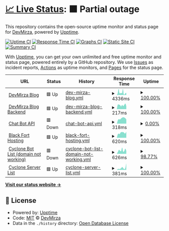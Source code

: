 # [📈 Live Status](https://Zaid-maker.github.io/status-page-advanced): <!--live status--> **🟧 Partial outage**

This repository contains the open-source uptime monitor and status page for [DevMirza](https://www.devmirza.ml), powered by [Upptime](https://github.com/upptime/upptime).

[![Uptime CI](https://github.com/Zaid-maker/status-page-advanced/workflows/Uptime%20CI/badge.svg)](https://github.com/Zaid-maker/status-page-advanced/actions?query=workflow%3A%22Uptime+CI%22)
[![Response Time CI](https://github.com/Zaid-maker/status-page-advanced/workflows/Response%20Time%20CI/badge.svg)](https://github.com/Zaid-maker/status-page-advanced/actions?query=workflow%3A%22Response+Time+CI%22)
[![Graphs CI](https://github.com/Zaid-maker/status-page-advanced/workflows/Graphs%20CI/badge.svg)](https://github.com/Zaid-maker/status-page-advanced/actions?query=workflow%3A%22Graphs+CI%22)
[![Static Site CI](https://github.com/Zaid-maker/status-page-advanced/workflows/Static%20Site%20CI/badge.svg)](https://github.com/Zaid-maker/status-page-advanced/actions?query=workflow%3A%22Static+Site+CI%22)
[![Summary CI](https://github.com/Zaid-maker/status-page-advanced/workflows/Summary%20CI/badge.svg)](https://github.com/Zaid-maker/status-page-advanced/actions?query=workflow%3A%22Summary+CI%22)

With [Upptime](https://upptime.js.org), you can get your own unlimited and free uptime monitor and status page, powered entirely by a GitHub repository. We use [Issues](https://github.com/Zaid-maker/status-page-advanced/issues) as incident reports, [Actions](https://github.com/Zaid-maker/status-page-advanced/actions) as uptime monitors, and [Pages](https://Zaid-maker.github.io/status-page-advanced) for the status page.

<!--start: status pages-->
<!-- This summary is generated by Upptime (https://github.com/upptime/upptime) -->
<!-- Do not edit this manually, your changes will be overwritten -->
<!-- prettier-ignore -->
| URL | Status | History | Response Time | Uptime |
| --- | ------ | ------- | ------------- | ------ |
| <img alt="" src="https://icons.duckduckgo.com/ip3/blog.cyclonebotlist.ml.ico" height="13"> [DevMirza Blog](https://blog.cyclonebotlist.ml) | 🟩 Up | [dev-mirza-blog.yml](https://github.com/Zaid-maker/status-page-advanced/commits/HEAD/history/dev-mirza-blog.yml) | <details><summary><img alt="Response time graph" src="./graphs/dev-mirza-blog/response-time-week.png" height="20"> 4336ms</summary><br><a href="https://status-page.cyclonebotlist.ml/history/dev-mirza-blog"><img alt="Response time 4052" src="https://img.shields.io/endpoint?url=https%3A%2F%2Fraw.githubusercontent.com%2FZaid-maker%2Fstatus-page-advanced%2FHEAD%2Fapi%2Fdev-mirza-blog%2Fresponse-time.json"></a><br><a href="https://status-page.cyclonebotlist.ml/history/dev-mirza-blog"><img alt="24-hour response time 3642" src="https://img.shields.io/endpoint?url=https%3A%2F%2Fraw.githubusercontent.com%2FZaid-maker%2Fstatus-page-advanced%2FHEAD%2Fapi%2Fdev-mirza-blog%2Fresponse-time-day.json"></a><br><a href="https://status-page.cyclonebotlist.ml/history/dev-mirza-blog"><img alt="7-day response time 4336" src="https://img.shields.io/endpoint?url=https%3A%2F%2Fraw.githubusercontent.com%2FZaid-maker%2Fstatus-page-advanced%2FHEAD%2Fapi%2Fdev-mirza-blog%2Fresponse-time-week.json"></a><br><a href="https://status-page.cyclonebotlist.ml/history/dev-mirza-blog"><img alt="30-day response time 3849" src="https://img.shields.io/endpoint?url=https%3A%2F%2Fraw.githubusercontent.com%2FZaid-maker%2Fstatus-page-advanced%2FHEAD%2Fapi%2Fdev-mirza-blog%2Fresponse-time-month.json"></a><br><a href="https://status-page.cyclonebotlist.ml/history/dev-mirza-blog"><img alt="1-year response time 4052" src="https://img.shields.io/endpoint?url=https%3A%2F%2Fraw.githubusercontent.com%2FZaid-maker%2Fstatus-page-advanced%2FHEAD%2Fapi%2Fdev-mirza-blog%2Fresponse-time-year.json"></a></details> | <details><summary><a href="https://status-page.cyclonebotlist.ml/history/dev-mirza-blog">100.00%</a></summary><a href="https://status-page.cyclonebotlist.ml/history/dev-mirza-blog"><img alt="All-time uptime 84.20%" src="https://img.shields.io/endpoint?url=https%3A%2F%2Fraw.githubusercontent.com%2FZaid-maker%2Fstatus-page-advanced%2FHEAD%2Fapi%2Fdev-mirza-blog%2Fuptime.json"></a><br><a href="https://status-page.cyclonebotlist.ml/history/dev-mirza-blog"><img alt="24-hour uptime 100.00%" src="https://img.shields.io/endpoint?url=https%3A%2F%2Fraw.githubusercontent.com%2FZaid-maker%2Fstatus-page-advanced%2FHEAD%2Fapi%2Fdev-mirza-blog%2Fuptime-day.json"></a><br><a href="https://status-page.cyclonebotlist.ml/history/dev-mirza-blog"><img alt="7-day uptime 100.00%" src="https://img.shields.io/endpoint?url=https%3A%2F%2Fraw.githubusercontent.com%2FZaid-maker%2Fstatus-page-advanced%2FHEAD%2Fapi%2Fdev-mirza-blog%2Fuptime-week.json"></a><br><a href="https://status-page.cyclonebotlist.ml/history/dev-mirza-blog"><img alt="30-day uptime 56.12%" src="https://img.shields.io/endpoint?url=https%3A%2F%2Fraw.githubusercontent.com%2FZaid-maker%2Fstatus-page-advanced%2FHEAD%2Fapi%2Fdev-mirza-blog%2Fuptime-month.json"></a><br><a href="https://status-page.cyclonebotlist.ml/history/dev-mirza-blog"><img alt="1-year uptime 84.20%" src="https://img.shields.io/endpoint?url=https%3A%2F%2Fraw.githubusercontent.com%2FZaid-maker%2Fstatus-page-advanced%2FHEAD%2Fapi%2Fdev-mirza-blog%2Fuptime-year.json"></a></details>
| <img alt="" src="https://icons.duckduckgo.com/ip3/devmirza-blog-backend-production.up.railway.app.ico" height="13"> [DevMirza Blog Backend](https://devmirza-blog-backend-production.up.railway.app) | 🟩 Up | [dev-mirza-blog-backend.yml](https://github.com/Zaid-maker/status-page-advanced/commits/HEAD/history/dev-mirza-blog-backend.yml) | <details><summary><img alt="Response time graph" src="./graphs/dev-mirza-blog-backend/response-time-week.png" height="20"> 217ms</summary><br><a href="https://status-page.cyclonebotlist.ml/history/dev-mirza-blog-backend"><img alt="Response time 571" src="https://img.shields.io/endpoint?url=https%3A%2F%2Fraw.githubusercontent.com%2FZaid-maker%2Fstatus-page-advanced%2FHEAD%2Fapi%2Fdev-mirza-blog-backend%2Fresponse-time.json"></a><br><a href="https://status-page.cyclonebotlist.ml/history/dev-mirza-blog-backend"><img alt="24-hour response time 149" src="https://img.shields.io/endpoint?url=https%3A%2F%2Fraw.githubusercontent.com%2FZaid-maker%2Fstatus-page-advanced%2FHEAD%2Fapi%2Fdev-mirza-blog-backend%2Fresponse-time-day.json"></a><br><a href="https://status-page.cyclonebotlist.ml/history/dev-mirza-blog-backend"><img alt="7-day response time 217" src="https://img.shields.io/endpoint?url=https%3A%2F%2Fraw.githubusercontent.com%2FZaid-maker%2Fstatus-page-advanced%2FHEAD%2Fapi%2Fdev-mirza-blog-backend%2Fresponse-time-week.json"></a><br><a href="https://status-page.cyclonebotlist.ml/history/dev-mirza-blog-backend"><img alt="30-day response time 444" src="https://img.shields.io/endpoint?url=https%3A%2F%2Fraw.githubusercontent.com%2FZaid-maker%2Fstatus-page-advanced%2FHEAD%2Fapi%2Fdev-mirza-blog-backend%2Fresponse-time-month.json"></a><br><a href="https://status-page.cyclonebotlist.ml/history/dev-mirza-blog-backend"><img alt="1-year response time 571" src="https://img.shields.io/endpoint?url=https%3A%2F%2Fraw.githubusercontent.com%2FZaid-maker%2Fstatus-page-advanced%2FHEAD%2Fapi%2Fdev-mirza-blog-backend%2Fresponse-time-year.json"></a></details> | <details><summary><a href="https://status-page.cyclonebotlist.ml/history/dev-mirza-blog-backend">100.00%</a></summary><a href="https://status-page.cyclonebotlist.ml/history/dev-mirza-blog-backend"><img alt="All-time uptime 96.34%" src="https://img.shields.io/endpoint?url=https%3A%2F%2Fraw.githubusercontent.com%2FZaid-maker%2Fstatus-page-advanced%2FHEAD%2Fapi%2Fdev-mirza-blog-backend%2Fuptime.json"></a><br><a href="https://status-page.cyclonebotlist.ml/history/dev-mirza-blog-backend"><img alt="24-hour uptime 100.00%" src="https://img.shields.io/endpoint?url=https%3A%2F%2Fraw.githubusercontent.com%2FZaid-maker%2Fstatus-page-advanced%2FHEAD%2Fapi%2Fdev-mirza-blog-backend%2Fuptime-day.json"></a><br><a href="https://status-page.cyclonebotlist.ml/history/dev-mirza-blog-backend"><img alt="7-day uptime 100.00%" src="https://img.shields.io/endpoint?url=https%3A%2F%2Fraw.githubusercontent.com%2FZaid-maker%2Fstatus-page-advanced%2FHEAD%2Fapi%2Fdev-mirza-blog-backend%2Fuptime-week.json"></a><br><a href="https://status-page.cyclonebotlist.ml/history/dev-mirza-blog-backend"><img alt="30-day uptime 97.10%" src="https://img.shields.io/endpoint?url=https%3A%2F%2Fraw.githubusercontent.com%2FZaid-maker%2Fstatus-page-advanced%2FHEAD%2Fapi%2Fdev-mirza-blog-backend%2Fuptime-month.json"></a><br><a href="https://status-page.cyclonebotlist.ml/history/dev-mirza-blog-backend"><img alt="1-year uptime 96.34%" src="https://img.shields.io/endpoint?url=https%3A%2F%2Fraw.githubusercontent.com%2FZaid-maker%2Fstatus-page-advanced%2FHEAD%2Fapi%2Fdev-mirza-blog-backend%2Fuptime-year.json"></a></details>
| <img alt="" src="https://icons.duckduckgo.com/ip3/codex-api.cyclonebotlist.ml.ico" height="13"> [Chat Bot API](https://codex-api.cyclonebotlist.ml) | 🟥 Down | [chat-bot-api.yml](https://github.com/Zaid-maker/status-page-advanced/commits/HEAD/history/chat-bot-api.yml) | <details><summary><img alt="Response time graph" src="./graphs/chat-bot-api/response-time-week.png" height="20"> 318ms</summary><br><a href="https://status-page.cyclonebotlist.ml/history/chat-bot-api"><img alt="Response time 560" src="https://img.shields.io/endpoint?url=https%3A%2F%2Fraw.githubusercontent.com%2FZaid-maker%2Fstatus-page-advanced%2FHEAD%2Fapi%2Fchat-bot-api%2Fresponse-time.json"></a><br><a href="https://status-page.cyclonebotlist.ml/history/chat-bot-api"><img alt="24-hour response time 0" src="https://img.shields.io/endpoint?url=https%3A%2F%2Fraw.githubusercontent.com%2FZaid-maker%2Fstatus-page-advanced%2FHEAD%2Fapi%2Fchat-bot-api%2Fresponse-time-day.json"></a><br><a href="https://status-page.cyclonebotlist.ml/history/chat-bot-api"><img alt="7-day response time 318" src="https://img.shields.io/endpoint?url=https%3A%2F%2Fraw.githubusercontent.com%2FZaid-maker%2Fstatus-page-advanced%2FHEAD%2Fapi%2Fchat-bot-api%2Fresponse-time-week.json"></a><br><a href="https://status-page.cyclonebotlist.ml/history/chat-bot-api"><img alt="30-day response time 636" src="https://img.shields.io/endpoint?url=https%3A%2F%2Fraw.githubusercontent.com%2FZaid-maker%2Fstatus-page-advanced%2FHEAD%2Fapi%2Fchat-bot-api%2Fresponse-time-month.json"></a><br><a href="https://status-page.cyclonebotlist.ml/history/chat-bot-api"><img alt="1-year response time 560" src="https://img.shields.io/endpoint?url=https%3A%2F%2Fraw.githubusercontent.com%2FZaid-maker%2Fstatus-page-advanced%2FHEAD%2Fapi%2Fchat-bot-api%2Fresponse-time-year.json"></a></details> | <details><summary><a href="https://status-page.cyclonebotlist.ml/history/chat-bot-api">0.00%</a></summary><a href="https://status-page.cyclonebotlist.ml/history/chat-bot-api"><img alt="All-time uptime 83.98%" src="https://img.shields.io/endpoint?url=https%3A%2F%2Fraw.githubusercontent.com%2FZaid-maker%2Fstatus-page-advanced%2FHEAD%2Fapi%2Fchat-bot-api%2Fuptime.json"></a><br><a href="https://status-page.cyclonebotlist.ml/history/chat-bot-api"><img alt="24-hour uptime 0.00%" src="https://img.shields.io/endpoint?url=https%3A%2F%2Fraw.githubusercontent.com%2FZaid-maker%2Fstatus-page-advanced%2FHEAD%2Fapi%2Fchat-bot-api%2Fuptime-day.json"></a><br><a href="https://status-page.cyclonebotlist.ml/history/chat-bot-api"><img alt="7-day uptime 0.00%" src="https://img.shields.io/endpoint?url=https%3A%2F%2Fraw.githubusercontent.com%2FZaid-maker%2Fstatus-page-advanced%2FHEAD%2Fapi%2Fchat-bot-api%2Fuptime-week.json"></a><br><a href="https://status-page.cyclonebotlist.ml/history/chat-bot-api"><img alt="30-day uptime 55.67%" src="https://img.shields.io/endpoint?url=https%3A%2F%2Fraw.githubusercontent.com%2FZaid-maker%2Fstatus-page-advanced%2FHEAD%2Fapi%2Fchat-bot-api%2Fuptime-month.json"></a><br><a href="https://status-page.cyclonebotlist.ml/history/chat-bot-api"><img alt="1-year uptime 83.98%" src="https://img.shields.io/endpoint?url=https%3A%2F%2Fraw.githubusercontent.com%2FZaid-maker%2Fstatus-page-advanced%2FHEAD%2Fapi%2Fchat-bot-api%2Fuptime-year.json"></a></details>
| <img alt="" src="https://icons.duckduckgo.com/ip3/blackforthosting.com.ico" height="13"> [Black Fort Hosting](https://blackforthosting.com) | 🟩 Up | [black-fort-hosting.yml](https://github.com/Zaid-maker/status-page-advanced/commits/HEAD/history/black-fort-hosting.yml) | <details><summary><img alt="Response time graph" src="./graphs/black-fort-hosting/response-time-week.png" height="20"> 620ms</summary><br><a href="https://status-page.cyclonebotlist.ml/history/black-fort-hosting"><img alt="Response time 491" src="https://img.shields.io/endpoint?url=https%3A%2F%2Fraw.githubusercontent.com%2FZaid-maker%2Fstatus-page-advanced%2FHEAD%2Fapi%2Fblack-fort-hosting%2Fresponse-time.json"></a><br><a href="https://status-page.cyclonebotlist.ml/history/black-fort-hosting"><img alt="24-hour response time 752" src="https://img.shields.io/endpoint?url=https%3A%2F%2Fraw.githubusercontent.com%2FZaid-maker%2Fstatus-page-advanced%2FHEAD%2Fapi%2Fblack-fort-hosting%2Fresponse-time-day.json"></a><br><a href="https://status-page.cyclonebotlist.ml/history/black-fort-hosting"><img alt="7-day response time 620" src="https://img.shields.io/endpoint?url=https%3A%2F%2Fraw.githubusercontent.com%2FZaid-maker%2Fstatus-page-advanced%2FHEAD%2Fapi%2Fblack-fort-hosting%2Fresponse-time-week.json"></a><br><a href="https://status-page.cyclonebotlist.ml/history/black-fort-hosting"><img alt="30-day response time 619" src="https://img.shields.io/endpoint?url=https%3A%2F%2Fraw.githubusercontent.com%2FZaid-maker%2Fstatus-page-advanced%2FHEAD%2Fapi%2Fblack-fort-hosting%2Fresponse-time-month.json"></a><br><a href="https://status-page.cyclonebotlist.ml/history/black-fort-hosting"><img alt="1-year response time 491" src="https://img.shields.io/endpoint?url=https%3A%2F%2Fraw.githubusercontent.com%2FZaid-maker%2Fstatus-page-advanced%2FHEAD%2Fapi%2Fblack-fort-hosting%2Fresponse-time-year.json"></a></details> | <details><summary><a href="https://status-page.cyclonebotlist.ml/history/black-fort-hosting">100.00%</a></summary><a href="https://status-page.cyclonebotlist.ml/history/black-fort-hosting"><img alt="All-time uptime 99.02%" src="https://img.shields.io/endpoint?url=https%3A%2F%2Fraw.githubusercontent.com%2FZaid-maker%2Fstatus-page-advanced%2FHEAD%2Fapi%2Fblack-fort-hosting%2Fuptime.json"></a><br><a href="https://status-page.cyclonebotlist.ml/history/black-fort-hosting"><img alt="24-hour uptime 100.00%" src="https://img.shields.io/endpoint?url=https%3A%2F%2Fraw.githubusercontent.com%2FZaid-maker%2Fstatus-page-advanced%2FHEAD%2Fapi%2Fblack-fort-hosting%2Fuptime-day.json"></a><br><a href="https://status-page.cyclonebotlist.ml/history/black-fort-hosting"><img alt="7-day uptime 100.00%" src="https://img.shields.io/endpoint?url=https%3A%2F%2Fraw.githubusercontent.com%2FZaid-maker%2Fstatus-page-advanced%2FHEAD%2Fapi%2Fblack-fort-hosting%2Fuptime-week.json"></a><br><a href="https://status-page.cyclonebotlist.ml/history/black-fort-hosting"><img alt="30-day uptime 97.96%" src="https://img.shields.io/endpoint?url=https%3A%2F%2Fraw.githubusercontent.com%2FZaid-maker%2Fstatus-page-advanced%2FHEAD%2Fapi%2Fblack-fort-hosting%2Fuptime-month.json"></a><br><a href="https://status-page.cyclonebotlist.ml/history/black-fort-hosting"><img alt="1-year uptime 99.02%" src="https://img.shields.io/endpoint?url=https%3A%2F%2Fraw.githubusercontent.com%2FZaid-maker%2Fstatus-page-advanced%2FHEAD%2Fapi%2Fblack-fort-hosting%2Fuptime-year.json"></a></details>
| <img alt="" src="https://icons.duckduckgo.com/ip3/n2.danbot.host.ico" height="13"> [Cyclone Bot List (domain not working)](http://n2.danbot.host:2427) | 🟥 Down | [cyclone-bot-list-domain-not-working.yml](https://github.com/Zaid-maker/status-page-advanced/commits/HEAD/history/cyclone-bot-list-domain-not-working.yml) | <details><summary><img alt="Response time graph" src="./graphs/cyclone-bot-list-domain-not-working/response-time-week.png" height="20"> 626ms</summary><br><a href="https://status-page.cyclonebotlist.ml/history/cyclone-bot-list-domain-not-working"><img alt="Response time 998" src="https://img.shields.io/endpoint?url=https%3A%2F%2Fraw.githubusercontent.com%2FZaid-maker%2Fstatus-page-advanced%2FHEAD%2Fapi%2Fcyclone-bot-list-domain-not-working%2Fresponse-time.json"></a><br><a href="https://status-page.cyclonebotlist.ml/history/cyclone-bot-list-domain-not-working"><img alt="24-hour response time 527" src="https://img.shields.io/endpoint?url=https%3A%2F%2Fraw.githubusercontent.com%2FZaid-maker%2Fstatus-page-advanced%2FHEAD%2Fapi%2Fcyclone-bot-list-domain-not-working%2Fresponse-time-day.json"></a><br><a href="https://status-page.cyclonebotlist.ml/history/cyclone-bot-list-domain-not-working"><img alt="7-day response time 626" src="https://img.shields.io/endpoint?url=https%3A%2F%2Fraw.githubusercontent.com%2FZaid-maker%2Fstatus-page-advanced%2FHEAD%2Fapi%2Fcyclone-bot-list-domain-not-working%2Fresponse-time-week.json"></a><br><a href="https://status-page.cyclonebotlist.ml/history/cyclone-bot-list-domain-not-working"><img alt="30-day response time 677" src="https://img.shields.io/endpoint?url=https%3A%2F%2Fraw.githubusercontent.com%2FZaid-maker%2Fstatus-page-advanced%2FHEAD%2Fapi%2Fcyclone-bot-list-domain-not-working%2Fresponse-time-month.json"></a><br><a href="https://status-page.cyclonebotlist.ml/history/cyclone-bot-list-domain-not-working"><img alt="1-year response time 998" src="https://img.shields.io/endpoint?url=https%3A%2F%2Fraw.githubusercontent.com%2FZaid-maker%2Fstatus-page-advanced%2FHEAD%2Fapi%2Fcyclone-bot-list-domain-not-working%2Fresponse-time-year.json"></a></details> | <details><summary><a href="https://status-page.cyclonebotlist.ml/history/cyclone-bot-list-domain-not-working">98.77%</a></summary><a href="https://status-page.cyclonebotlist.ml/history/cyclone-bot-list-domain-not-working"><img alt="All-time uptime 93.93%" src="https://img.shields.io/endpoint?url=https%3A%2F%2Fraw.githubusercontent.com%2FZaid-maker%2Fstatus-page-advanced%2FHEAD%2Fapi%2Fcyclone-bot-list-domain-not-working%2Fuptime.json"></a><br><a href="https://status-page.cyclonebotlist.ml/history/cyclone-bot-list-domain-not-working"><img alt="24-hour uptime 99.99%" src="https://img.shields.io/endpoint?url=https%3A%2F%2Fraw.githubusercontent.com%2FZaid-maker%2Fstatus-page-advanced%2FHEAD%2Fapi%2Fcyclone-bot-list-domain-not-working%2Fuptime-day.json"></a><br><a href="https://status-page.cyclonebotlist.ml/history/cyclone-bot-list-domain-not-working"><img alt="7-day uptime 98.77%" src="https://img.shields.io/endpoint?url=https%3A%2F%2Fraw.githubusercontent.com%2FZaid-maker%2Fstatus-page-advanced%2FHEAD%2Fapi%2Fcyclone-bot-list-domain-not-working%2Fuptime-week.json"></a><br><a href="https://status-page.cyclonebotlist.ml/history/cyclone-bot-list-domain-not-working"><img alt="30-day uptime 98.54%" src="https://img.shields.io/endpoint?url=https%3A%2F%2Fraw.githubusercontent.com%2FZaid-maker%2Fstatus-page-advanced%2FHEAD%2Fapi%2Fcyclone-bot-list-domain-not-working%2Fuptime-month.json"></a><br><a href="https://status-page.cyclonebotlist.ml/history/cyclone-bot-list-domain-not-working"><img alt="1-year uptime 93.93%" src="https://img.shields.io/endpoint?url=https%3A%2F%2Fraw.githubusercontent.com%2FZaid-maker%2Fstatus-page-advanced%2FHEAD%2Fapi%2Fcyclone-bot-list-domain-not-working%2Fuptime-year.json"></a></details>
| <img alt="" src="https://icons.duckduckgo.com/ip3/cyclone-server-list.glitch.me.ico" height="13"> [Cyclone Server List](https://cyclone-server-list.glitch.me) | 🟩 Up | [cyclone-server-list.yml](https://github.com/Zaid-maker/status-page-advanced/commits/HEAD/history/cyclone-server-list.yml) | <details><summary><img alt="Response time graph" src="./graphs/cyclone-server-list/response-time-week.png" height="20"> 381ms</summary><br><a href="https://status-page.cyclonebotlist.ml/history/cyclone-server-list"><img alt="Response time 313" src="https://img.shields.io/endpoint?url=https%3A%2F%2Fraw.githubusercontent.com%2FZaid-maker%2Fstatus-page-advanced%2FHEAD%2Fapi%2Fcyclone-server-list%2Fresponse-time.json"></a><br><a href="https://status-page.cyclonebotlist.ml/history/cyclone-server-list"><img alt="24-hour response time 1183" src="https://img.shields.io/endpoint?url=https%3A%2F%2Fraw.githubusercontent.com%2FZaid-maker%2Fstatus-page-advanced%2FHEAD%2Fapi%2Fcyclone-server-list%2Fresponse-time-day.json"></a><br><a href="https://status-page.cyclonebotlist.ml/history/cyclone-server-list"><img alt="7-day response time 381" src="https://img.shields.io/endpoint?url=https%3A%2F%2Fraw.githubusercontent.com%2FZaid-maker%2Fstatus-page-advanced%2FHEAD%2Fapi%2Fcyclone-server-list%2Fresponse-time-week.json"></a><br><a href="https://status-page.cyclonebotlist.ml/history/cyclone-server-list"><img alt="30-day response time 309" src="https://img.shields.io/endpoint?url=https%3A%2F%2Fraw.githubusercontent.com%2FZaid-maker%2Fstatus-page-advanced%2FHEAD%2Fapi%2Fcyclone-server-list%2Fresponse-time-month.json"></a><br><a href="https://status-page.cyclonebotlist.ml/history/cyclone-server-list"><img alt="1-year response time 313" src="https://img.shields.io/endpoint?url=https%3A%2F%2Fraw.githubusercontent.com%2FZaid-maker%2Fstatus-page-advanced%2FHEAD%2Fapi%2Fcyclone-server-list%2Fresponse-time-year.json"></a></details> | <details><summary><a href="https://status-page.cyclonebotlist.ml/history/cyclone-server-list">100.00%</a></summary><a href="https://status-page.cyclonebotlist.ml/history/cyclone-server-list"><img alt="All-time uptime 99.94%" src="https://img.shields.io/endpoint?url=https%3A%2F%2Fraw.githubusercontent.com%2FZaid-maker%2Fstatus-page-advanced%2FHEAD%2Fapi%2Fcyclone-server-list%2Fuptime.json"></a><br><a href="https://status-page.cyclonebotlist.ml/history/cyclone-server-list"><img alt="24-hour uptime 100.00%" src="https://img.shields.io/endpoint?url=https%3A%2F%2Fraw.githubusercontent.com%2FZaid-maker%2Fstatus-page-advanced%2FHEAD%2Fapi%2Fcyclone-server-list%2Fuptime-day.json"></a><br><a href="https://status-page.cyclonebotlist.ml/history/cyclone-server-list"><img alt="7-day uptime 100.00%" src="https://img.shields.io/endpoint?url=https%3A%2F%2Fraw.githubusercontent.com%2FZaid-maker%2Fstatus-page-advanced%2FHEAD%2Fapi%2Fcyclone-server-list%2Fuptime-week.json"></a><br><a href="https://status-page.cyclonebotlist.ml/history/cyclone-server-list"><img alt="30-day uptime 99.95%" src="https://img.shields.io/endpoint?url=https%3A%2F%2Fraw.githubusercontent.com%2FZaid-maker%2Fstatus-page-advanced%2FHEAD%2Fapi%2Fcyclone-server-list%2Fuptime-month.json"></a><br><a href="https://status-page.cyclonebotlist.ml/history/cyclone-server-list"><img alt="1-year uptime 99.94%" src="https://img.shields.io/endpoint?url=https%3A%2F%2Fraw.githubusercontent.com%2FZaid-maker%2Fstatus-page-advanced%2FHEAD%2Fapi%2Fcyclone-server-list%2Fuptime-year.json"></a></details>

<!--end: status pages-->

[**Visit our status website →**](https://Zaid-maker.github.io/status-page-advanced)

## 📄 License

- Powered by: [Upptime](https://github.com/upptime/upptime)
- Code: [MIT](./LICENSE) © [DevMirza](https://www.devmirza.ml)
- Data in the `./history` directory: [Open Database License](https://opendatacommons.org/licenses/odbl/1-0/)
